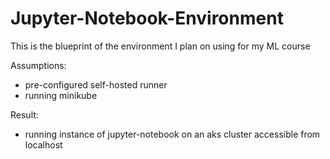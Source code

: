 # Jupyter-Notebook-Environment

This is the blueprint of the environment I plan on using for my ML course

Assumptions:
- pre-configured self-hosted runner    
- running minikube
  
Result:
- running instance of jupyter-notebook on an aks cluster accessible from localhost
